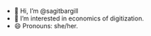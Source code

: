 - 👋 Hi, I’m @sagitbargill
- 👀 I’m interested in economics of digitization.
- 😄 Pronouns: she/her.

<!---
sagitbargill/sagitbargill is a ✨ special ✨ repository because its `README.md` (this file) appears on your GitHub profile.
You can click the Preview link to take a look at your changes.
--->
